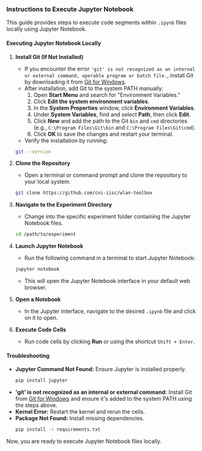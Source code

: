 ### Instructions to Execute Jupyter Notebook

This guide provides steps to execute code segments within `.ipynb` files locally using Jupyter Notebook.

#### **Executing Jupyter Notebook Locally**
1. **Install Git (If Not Installed)**
   - If you encounter the error `'git' is not recognized as an internal or external command, operable program or batch file.`, install Git by downloading it from [Git for Windows](https://git-scm.com/downloads).
   - After installation, add Git to the system PATH manually:
     1. Open **Start Menu** and search for "Environment Variables."
     2. Click **Edit the system environment variables**.
     3. In the **System Properties** window, click **Environment Variables**.
     4. Under **System Variables**, find and select **Path**, then click **Edit**.
     5. Click **New** and add the path to the Git `bin` and `cmd` directories (e.g., `C:\Program Files\Git\bin` and `C:\Program Files\Git\cmd`).
     6. Click **OK** to save the changes and restart your terminal.
   - Verify the installation by running:
   ```bash
   git --version
   ```

2. **Clone the Repository**
   - Open a terminal or command prompt and clone the repository to your local system.
   ```bash
   git clone https://github.com/cni-iisc/wlan-toolbox
   ```

3. **Navigate to the Experiment Directory**
   - Change into the specific experiment folder containing the Jupyter Notebook files.
   ```bash
   cd /path/to/experiment
   ```

4. **Launch Jupyter Notebook**
   - Run the following command in a terminal to start Jupyter Notebook:
   ```bash
   jupyter notebook
   ```
   - This will open the Jupyter Notebook interface in your default web browser.

5. **Open a Notebook**
   - In the Jupyter interface, navigate to the desired `.ipynb` file and click on it to open.

6. **Execute Code Cells**
   - Run code cells by clicking **Run** or using the shortcut `Shift + Enter`.

#### **Troubleshooting**
- **Jupyter Command Not Found:** Ensure Jupyter is installed properly.
  ```bash
  pip install jupyter
  ```
- **'git' is not recognized as an internal or external command:** Install Git from [Git for Windows](https://git-scm.com/downloads) and ensure it's added to the system PATH using the steps above.
- **Kernel Error:** Restart the kernel and rerun the cells.
- **Package Not Found:** Install missing dependencies.
  ```bash
  pip install -r requirements.txt
  ```

Now, you are ready to execute Jupyter Notebook files locally.
